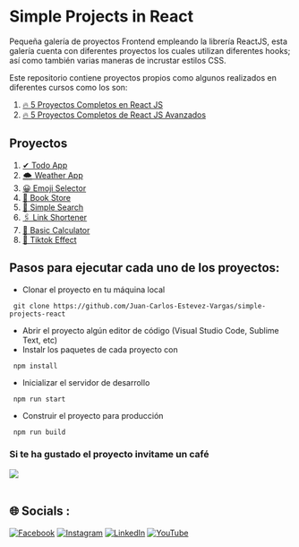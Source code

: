 # Simple Projects in React

Pequeña galería de proyectos Frontend empleando la librería ReactJS, esta galería cuenta con diferentes proyectos los cuales utilizan diferentes hooks; así como también varias maneras de incrustar estilos CSS.

Este repositorio contiene proyectos propios como algunos realizados en diferentes cursos como los son:

1. [🔥 5 Proyectos Completos en React JS](https://www.youtube.com/watch?v=oT-feDPuJmk&list=WL&index=20)
2. [🔥 5 Proyectos Completos de React JS Avanzados](https://www.youtube.com/watch?v=4V7rfombLkc)

## Proyectos

1. [✔ Todo App](https://github.com/Juan-Carlos-Estevez-Vargas/simple-projects-react/tree/master/01.todo-list)
2. [🌨 Weather App](https://github.com/Juan-Carlos-Estevez-Vargas/simple-projects-react/tree/master/02-weather-app)
3. [😀 Emoji Selector](https://github.com/Juan-Carlos-Estevez-Vargas/simple-projects-react/tree/master/03-emoji-selector)
4. [📕 Book Store](https://github.com/Juan-Carlos-Estevez-Vargas/simple-projects-react/tree/master/04-bookstore)
5. [🔎 Simple Search](https://github.com/Juan-Carlos-Estevez-Vargas/simple-projects-react/tree/master/05-simple-search)
6. [🖇 Link Shortener](https://github.com/Juan-Carlos-Estevez-Vargas/simple-projects-react/tree/master/06-link-shortener)
7. [📠 Basic Calculator](https://github.com/Juan-Carlos-Estevez-Vargas/simple-projects-react/tree/master/07-basic-calculator)
8. [🚀 Tiktok Effect](https://github.com/Juan-Carlos-Estevez-Vargas/simple-projects-react/tree/master/08-tiktok-clone)

## Pasos para ejecutar cada uno de los proyectos:

- Clonar el proyecto en tu máquina local

```batch
 git clone https://github.com/Juan-Carlos-Estevez-Vargas/simple-projects-react
```

- Abrir el proyecto algún editor de código (Visual Studio Code, Sublime Text, etc)
- Instalr los paquetes de cada proyecto con

```batch
 npm install
```

- Inicializar el servidor de desarrollo

```batch
 npm run start
```

- Construir el proyecto para producción

```batch
 npm run build
```

### Si te ha gustado el proyecto invitame un café
<div align="left">
  <a href="https://paypal.me/JEstevezVargas" target="_blank" style="display: inline-block;">
    <img
      src="https://img.shields.io/badge/Donate-Buy%20Me%20A%20Coffee-orange.svg?style=flat-square&logo=buymeacoffee" 
      align="center"
     />
  </a>
</div>
<br />

## 🌐 Socials :

[![Facebook](https://img.shields.io/badge/Facebook-%231877F2.svg?logo=Facebook&logoColor=white)](https://facebook.com/juancarlos.estevezvargas.98) [![Instagram](https://img.shields.io/badge/Instagram-%23E4405F.svg?logo=Instagram&logoColor=white)](https://instagram.com/juankestevez) [![LinkedIn](https://img.shields.io/badge/LinkedIn-%230077B5.svg?logo=linkedin&logoColor=white)](https://linkedin.com/in/juan-carlos-estevez-vargas) [![YouTube](https://img.shields.io/badge/YouTube-%23FF0000.svg?logo=YouTube&logoColor=white)](https://youtube.com/@JuanCarlosEstevezVargas)
